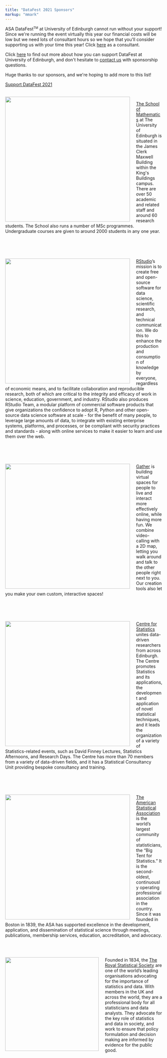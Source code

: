 ```yaml
---
title: "DataFest 2021 Sponsors"
markup: "mmark"
---
```


ASA DataFest<small><sup>TM</sup></small> at University of Edinburgh cannot run without your support! Since we're running the event virtually this year our financial costs will be low but we need lots of consultant hours so we hope that you'll consider supporting us with your time this year! Click [here](/signup) as a consultant.

Click [here](/sponsorship) to find out more about how you can support DataFest at University of Edinburgh, and don't hesitate to [contact us](mailto:mcetinka@ed.ac.uk) with sponsorship questions.

Huge thanks to our sponsors, and we're hoping to add more to this list!

<a href="/sponsorship" class="btn btn-primary" role="button">Support DataFest 2021</a>

<br>

<img style="width:400px;float: left;padding-right:20px" src="/logos/Mathematics_2col_cmyk.jpg">

[The School of Mathematics](https://www.maths.ed.ac.uk/) at The University of Edinburgh is situated in the James Clerk Maxwell Building within the King's Buildings campus. There are over 50 academic and related staff and around 60 research students. The School also runs a number of MSc programmes. Undergraduate courses are given to around 2000 students in any one year.

<br><br><br>

<img style="width:400px;float: left;padding-right:20px" src="/logos/rstudio.png"> [RStudio](https://rstudio.com/)’s mission is to create free and open-source software for data science, scientific research, and technical communication. We do this to enhance the production and consumption of knowledge by everyone, regardless of economic means, and to facilitate collaboration and reproducible research, both of which are critical to the integrity and efficacy of work in science, education, government, and industry. RStudio also produces RStudio Team, a modular platform of commercial software products that give organizations the confidence to adopt R, Python and other open-source data science software at scale - for the benefit of many people, to leverage large amounts of data, to integrate with existing enterprise systems, platforms, and processes, or be compliant with security practices and standards - along with online services to make it easier to learn and use them over the web.

<br><br><br>

<img style="width:400px;float: left;padding-right:20px" src="/logos/gather.png"> [Gather](https://gather.town/) is building virtual spaces for people to live and interact more effectively online, while having more fun. We combine video-calling with a 2D map, letting you walk around and talk to the other people right next to you. Our creation tools also let you make your own custom, interactive spaces!

<br><br><br>

<img style="width:400px;float: left;padding-right:20px" src="/logos/CfS_2col_cmyk.jpg">

[Centre for Statistics](https://centreforstatistics.maths.ed.ac.uk/) unites data-driven researchers from across Edinburgh. The Centre promotes Statistics and its applications, the development and application of novel statistical techniques, and it leads the organization of a variety of Statistics-related events, such as David Finney Lectures, Statistics Afternoons, and Research Days. The Centre has more than 70 members from a variety of data-driven fields, and it has a Statistical Consultancy Unit providing bespoke consultancy and training.

<br><br><br>

<!-- 
### Individual Sponsor

<br>

<img style="width:400px;float: left;padding-right:20px" src="/logos/babble_labs_logocard.png">

[BabbleLabs](https://babblelabs.com/)  enhances understanding by people and machines. Through speech science and deep learning, BabbleLabs's products boost speech quality, intelligibility, and personalization. BabbleLabs software solutions power business-critical audio and video content, services, and devices.

<br><br>

-->

<!-- 
<br>

<img style="width:400px;float: left;padding-right:20px" src="/logos/Bayes-logo-blue.jpg">

[Bayes Centre](https://www.ed.ac.uk/bayes) is The University of Edinburgh's Innovation Hub for Data Science and Artificial Intelligence.

<br><br><br>

--> 

<img style="width:400px;float: left;padding-right:20px" src="/logos/asa.png">

[The American Statistical Association](https://www.amstat.org/) is the world’s largest community of statisticians, the “Big Tent for Statistics.” It is the second-oldest, continuously operating professional association in the country. Since it was founded in Boston in 1839, the ASA has supported excellence in the development, application, and dissemination of statistical science through meetings, publications, membership services, education, accreditation, and advocacy.

<br><br>

<img style="width:300px;float: left;padding-right:20px" src="/logos/RSS.jpg">

Founded in 1834, the [The Royal Statistical Society](https://rss.org.uk/)  are one of the world’s leading organisations advocating for the importance of statistics and data. With members in the UK and across the world, they are a professional body for all statisticians and data analysts. They advocate for the key role of statistics and data in society, and work to ensure that policy formulation and decision making are informed by evidence for the public good.

